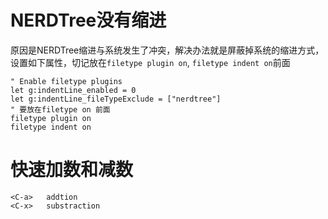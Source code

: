 # NERDTree没有缩进
原因是NERDTree缩进与系统发生了冲突，解决办法就是屏蔽掉系统的缩进方式，设置如下属性，切记放在`filetype plugin on`, `filetype indent on`前面
```vim
" Enable filetype plugins
let g:indentLine_enabled = 0
let g:indentLine_fileTypeExclude = ["nerdtree"]
" 要放在filetype on 前面
filetype plugin on
filetype indent on
```

# 快速加数和减数
```vim
<C-a>   addtion
<C-x>   substraction
```

